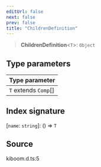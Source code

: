 ```yaml
---
editUrl: false
next: false
prev: false
title: "ChildrenDefinition"
---
```


> **ChildrenDefinition**\<`T`\>: `Object`

## Type parameters

| Type parameter |
| :------ |
| `T` extends `Comp`[] |

## Index signature

 \[`name`: `string`\]: () => `T`

## Source

kiboom.d.ts:5
